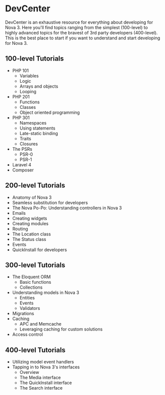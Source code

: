 # DevCenter

DevCenter is an exhaustive resource for everything about developing for Nova 3. Here you'll find topics ranging from the simplest (100-level) to highly advanced topics for the bravest of 3rd party developers (400-level). This is the best place to start if you want to understand and start developing for Nova 3.

## 100-level Tutorials

- PHP 101
	- Variables
	- Logic
	- Arrays and objects
	- Looping
- PHP 201
	- Functions
	- Classes
	- Object oriented programming
- PHP 301
	- Namespaces
	- Using statements
	- Late-static binding
	- Traits
	- Closures
- The PSRs
	- PSR-0
	- PSR-1
- Laravel 4
- Composer

## 200-level Tutorials

- Anatomy of Nova 3
- Seamless substitution for developers
- The Nova Po-Po: Understanding controllers in Nova 3
- Emails
- Creating widgets
- Creating modules
- Routing
- The Location class
- The Status class
- Events
- QuickInstall for developers

## 300-level Tutorials

- The Eloquent ORM
	- Basic functions
	- Collections
- Understanding models in Nova 3
	- Entities
	- Events
	- Validators
- Migrations
- Caching
	- APC and Memcache
	- Leveraging caching for custom solutions
- Access control

## 400-level Tutorials

- Utilizing model event handlers
- Tapping in to Nova 3's interfaces
	- Overview
	- The Media interface
	- The QuickInstall interface
	- The Search interface